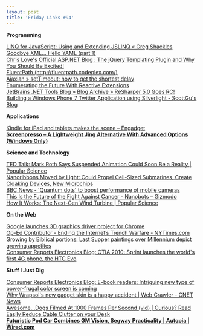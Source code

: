```yaml
---
layout: post
title: 'Friday Links #94'
---
```

**Programming**

[LINQ for JavaScript: Using and Extending JSLINQ « Greg Shackles ](http://www.gregshackles.com/2010/03/linq-for-javascript-using-and-extending-jslinq/)   
[Goodbye XML… Hello YAML (part 1) ](http://houseofbilz.com/HouseOfBilz/archive/2010/02/21/goodbye-xmlhellip-hello-yaml-part-1.aspx)   
[Chris Love's Official ASP.NET Blog : The jQuery Templating Plugin and Why You Should Be Excited!](http://professionalaspnet.com/archive/2010/03/25/The-jQuery-Templating-Plugin-and-Why-You-Should-Be-Excited_2100_.aspx)   
[FluentPath (http://fluentpath.codeplex.com/)](http://fluentpath.codeplex.com/)   
[Ajaxian » setTimeout: how to get the shortest delay ](http://ajaxian.com/archives/settimeout-delay?utm_source=feedburner&utm_medium=feed&utm_campaign=Feed%3A+ajaxian+%28Ajaxian+Blog%29&utm_content=Google+Reader)   
[Enumerating the Future With Reactive Extensions ](http://haacked.com/archive/2010/03/26/enumerating-future.aspx)   
[JetBrains .NET Tools Blog » Blog Archive » ReSharper 5.0 Goes RC! ](http://blogs.jetbrains.com/dotnet/2010/03/resharper-50-goes-rc/)   
[Building a Windows Phone 7 Twitter Application using Silverlight - ScottGu's Blog ](http://weblogs.asp.net/scottgu/archive/2010/03/18/building-a-windows-phone-7-twitter-application-using-silverlight.aspx)

**Applications**

[Kindle for iPad and tablets makes the scene – Engadget ](http://www.engadget.com/2010/03/22/kindle-for-ipad-and-tablets-makes-the-scene/)   
[**Screenpresso – A Lightweight Jing Alternative With Advanced Options (Windows Only)**](http://www.makeuseof.com/tag/screenpresso-lightweight-jing-alternative-advanced-capturing-annotating-options-windows/)

**Science and Technology**

[TED Talk: Mark Roth Says Suspended Animation Could Soon Be a Reality | Popular Science](http://www.popsci.com/science/article/2010-03/video-mark-roths-ted-talk-says-suspended-animation-not-just-ted-williams-anymore)   
[Nanoribbons Moved by Light: Could Propel Cell-Sized Submarines, Create Cloaking Devices, New Microchips](http://www.popsci.com/technology/article/2010-03/light-reactive-nanoribbons-could-propell-blood-cell-sized-submarines-create-cloaking-devices-new-micr)   
[BBC News - 'Quantum dots' to boost performance of mobile cameras](http://news.bbc.co.uk/2/hi/technology/8580372.stm)   
[This Is the Future of the Fight Against Cancer - Nanobots – Gizmodo](http://gizmodo.com/5501103/this-is-the-future-of-the-fight-against-cancer)   
[How It Works: The Next-Gen Wind Turbine | Popular Science](http://www.popsci.com/technology/article/2010-03/next-gen-wind-turbine)

**On the Web**

[Google launches 3D graphics driver project for Chrome ](http://www.computerworld.com/s/article/9173438/Google_launches_3D_graphics_driver_project_for_Chrome?source=rss_news)   
[Op-Ed Contributor - Ending the Internet’s Trench Warfare - NYTimes.com](http://www.nytimes.com/2010/03/21/opinion/21Benkler.html)   
[Growing by Biblical portions: Last Supper paintings over Millennium depict growing appetites](http://www.sciencedaily.com/releases/2010/03/100322171014.htm?utm_source=feedburner&utm_medium=feed&utm_campaign=Feed%3A+sciencedaily+%28ScienceDaily%3A+Latest+Science+News%29&utm_content=Google+Reader)   
[Consumer Reports Electronics Blog: CTIA 2010: Sprint launches the world's first 4G phone, the HTC Evo](http://blogs.consumerreports.org/electronics/2010/03/htc-sprint-evo-4g-wireless-network-phone-release-android-ctia-2010-youtube-hq.html)

**Stuff I Just Dig**

[Consumer Reports Electronics Blog: E-book readers: Intriguing new type of power-frugal color screen is coming   
](http://blogs.consumerreports.org/electronics/2010/03/ereader-ebook-color-display-technology-marisol-qualcomm-eink-magazine-skiff-ebook-reader.html)[Why Wrapsol's new gadget skin is a happy accident | Web Crawler - CNET News   
](http://news.cnet.com/8301-27076_3-20000830-248.html?part=rss&subj=news&tag=2547-1_3-0-20)[Awesome...Dogs Filmed At 1000 Frames Per Second (vid) | Curious? Read   
](http://www.curiousread.com/2010/03/awesomedogs-filmed-at-1000-frames-per.html?utm_source=feedburner&utm_medium=feed&utm_campaign=Feed%3A+CuriousRead+%28Curious+Read%29&utm_content=Google+Reader)[Easily Reduce Cable Clutter on your Desk](http://www.labnol.org/gadgets/reduce-cable-clutter-on-desktop/13270/)   
[**Futuristic Pod Car Combines GM Vision, Segway Practicality | Autopia | Wired.com**](http://www.wired.com/autopia/2010/03/general-motors-en-v/?utm_source=feedburner&utm_medium=feed&utm_campaign=Feed%3A+wired%2Findex+%28Wired%3A+Index+3+%28Top+Stories+2%29%29)

